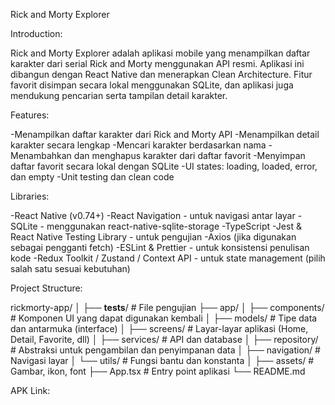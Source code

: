 Rick and Morty Explorer

Introduction:

Rick and Morty Explorer adalah aplikasi mobile yang menampilkan daftar karakter dari serial Rick and Morty menggunakan API resmi. Aplikasi ini dibangun dengan React Native dan menerapkan Clean Architecture. Fitur favorit disimpan secara lokal menggunakan SQLite, dan aplikasi juga mendukung pencarian serta tampilan detail karakter.

Features:

-Menampilkan daftar karakter dari Rick and Morty API
-Menampilkan detail karakter secara lengkap
-Mencari karakter berdasarkan nama
-Menambahkan dan menghapus karakter dari daftar favorit
-Menyimpan daftar favorit secara lokal dengan SQLite
-UI states: loading, loaded, error, dan empty
-Unit testing dan clean code

Libraries:

-React Native (v0.74+)
-React Navigation - untuk navigasi antar layar
-SQLite - menggunakan react-native-sqlite-storage
-TypeScript
-Jest & React Native Testing Library - untuk pengujian
-Axios (jika digunakan sebagai pengganti fetch)
-ESLint & Prettier - untuk konsistensi penulisan kode
-Redux Toolkit / Zustand / Context API - untuk state management (pilih salah satu sesuai kebutuhan)

Project Structure:

rickmorty-app/
│
├── __tests__/              # File pengujian
├── app/
│   ├── components/         # Komponen UI yang dapat digunakan kembali
│   ├── models/             # Tipe data dan antarmuka (interface)
│   ├── screens/            # Layar-layar aplikasi (Home, Detail, Favorite, dll)
│   ├── services/           # API dan database
│   ├── repository/         # Abstraksi untuk pengambilan dan penyimpanan data
│   ├── navigation/         # Navigasi layar
│   └── utils/              # Fungsi bantu dan konstanta
│
├── assets/                 # Gambar, ikon, font
├── App.tsx                 # Entry point aplikasi
└── README.md

APK Link:
